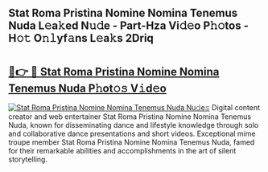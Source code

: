 ## Stat Roma Pristina Nomine Nomina Tenemus Nuda L𝚎a𝚔ed N𝚞𝚍e - Part-Hza Vi𝚍𝚎o P𝚑𝚘tos - H𝚘𝚝 O𝚗𝚕yf𝚊ns L𝚎a𝚔s 2Driq

# <h2><a href="http://kfcdn76.oniu.top/?m=Stat+Roma+Pristina+Nomine+Nomina+Tenemus+Nuda">🔗👉 🔴 Stat Roma Pristina Nomine Nomina Tenemus Nuda P𝚑ot𝚘𝚜 V𝚒d𝚎o</a></h2>

[![Stat Roma Pristina Nomine Nomina Tenemus Nuda Nu𝚍e𝚜](https://i.imgur.com/0qMVB7G.gif)](http://kfcdn76.oniu.top/?m=Stat+Roma+Pristina+Nomine+Nomina+Tenemus+Nuda)
Digital content creator and web entertainer Stat Roma Pristina Nomine Nomina Tenemus Nuda, known for disseminating dance and lifestyle knowledge through solo and collaborative dance presentations and short videos. Exceptional mime troupe member Stat Roma Pristina Nomine Nomina Tenemus Nuda, famed for their remarkable abilities and accomplishments in the art of silent storytelling.  
